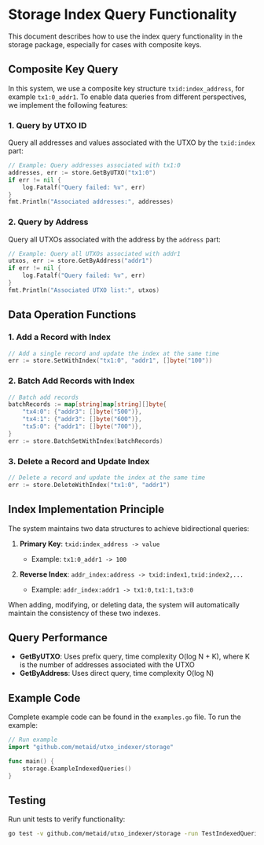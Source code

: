 # Storage Index Query Functionality

This document describes how to use the index query functionality in the storage package, especially for cases with composite keys.

## Composite Key Query

In this system, we use a composite key structure `txid:index_address`, for example `tx1:0_addr1`. To enable data queries from different perspectives, we implement the following features:

### 1. Query by UTXO ID

Query all addresses and values associated with the UTXO by the `txid:index` part:

```go
// Example: Query addresses associated with tx1:0
addresses, err := store.GetByUTXO("tx1:0")
if err != nil {
    log.Fatalf("Query failed: %v", err)
}
fmt.Println("Associated addresses:", addresses)
```

### 2. Query by Address

Query all UTXOs associated with the address by the `address` part:

```go
// Example: Query all UTXOs associated with addr1
utxos, err := store.GetByAddress("addr1")
if err != nil {
    log.Fatalf("Query failed: %v", err)
}
fmt.Println("Associated UTXO list:", utxos)
```

## Data Operation Functions

### 1. Add a Record with Index

```go
// Add a single record and update the index at the same time
err := store.SetWithIndex("tx1:0", "addr1", []byte("100"))
```

### 2. Batch Add Records with Index

```go
// Batch add records
batchRecords := map[string]map[string][]byte{
    "tx4:0": {"addr3": []byte("500")},
    "tx4:1": {"addr3": []byte("600")},
    "tx5:0": {"addr1": []byte("700")},
}
err := store.BatchSetWithIndex(batchRecords)
```

### 3. Delete a Record and Update Index

```go
// Delete a record and update the index at the same time
err := store.DeleteWithIndex("tx1:0", "addr1")
```

## Index Implementation Principle

The system maintains two data structures to achieve bidirectional queries:

1. **Primary Key**: `txid:index_address -> value`
   - Example: `tx1:0_addr1 -> 100`

2. **Reverse Index**: `addr_index:address -> txid:index1,txid:index2,...`
   - Example: `addr_index:addr1 -> tx1:0,tx1:1,tx3:0`

When adding, modifying, or deleting data, the system will automatically maintain the consistency of these two indexes.

## Query Performance

- **GetByUTXO**: Uses prefix query, time complexity O(log N + K), where K is the number of addresses associated with the UTXO
- **GetByAddress**: Uses direct query, time complexity O(log N)

## Example Code

Complete example code can be found in the `examples.go` file. To run the example:

```go
// Run example
import "github.com/metaid/utxo_indexer/storage"

func main() {
    storage.ExampleIndexedQueries()
}
```

## Testing

Run unit tests to verify functionality:

```bash
go test -v github.com/metaid/utxo_indexer/storage -run TestIndexedQueries
``` 